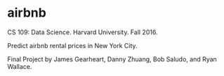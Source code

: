 # airbnb

CS 109: Data Science. Harvard University. Fall 2016.

Predict airbnb rental prices in New York City.

Final Project by James Gearheart, Danny Zhuang, Bob Saludo, and Ryan Wallace.
